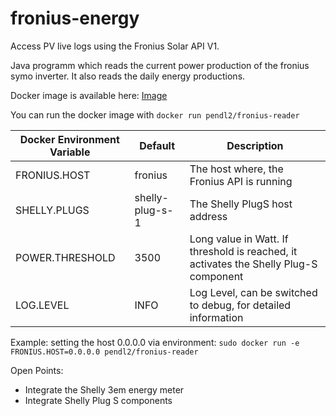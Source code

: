 # fronius-energy

Access PV live logs using the Fronius Solar API V1.

Java programm which reads the current power production of the fronius symo inverter. It also reads the daily energy productions.


Docker image is available here: [Image](https://hub.docker.com/repository/docker/pendl2/fronius-reader)

You can run the docker image with `docker run pendl2/fronius-reader`

Docker Environment Variable | Default | Description 
------------ | ------------- | ------------- 
FRONIUS.HOST | fronius | The host where, the Fronius API is running 
SHELLY.PLUGS | shelly-plug-s-1 | The Shelly PlugS host address 
POWER.THRESHOLD | 3500 | Long value in Watt. If threshold is reached, it activates the Shelly Plug-S component
LOG.LEVEL | INFO | Log Level, can be switched to debug, for detailed information

Example:
setting the host 0.0.0.0 via environment: `sudo docker run -e FRONIUS.HOST=0.0.0.0 pendl2/fronius-reader`

Open Points:

* Integrate the Shelly 3em energy meter
* Integrate Shelly Plug S components
